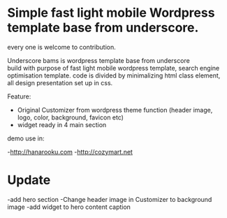Simple fast light mobile Wordpress template base from underscore.
=
every one is welcome to contribution.

Underscore bams is wordpress template base from underscore  
build with purpose of fast light mobile wordpress template, search engine optimisation template.
code is divided by minimalizing html class element, all design presentation set up in css.

Feature:
- Original Customizer from wordpress theme function (header image, logo, color, background, favicon etc)
- widget ready in 4 main section

demo use in:

-http://hanarooku.com
-http://cozymart.net

Update
=
-add hero section
-Change header image in Customizer to background image
-add widget to hero content caption
